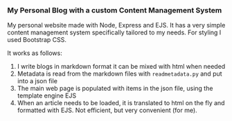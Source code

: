 ### My Personal Blog with a custom Content Management System

My personal website made with Node, Express and EJS. It has a very simple content management system specifically tailored to my needs. For styling I used Bootstrap CSS.

It works as follows:

1. I write blogs in markdown format it can be mixed with html when needed
2. Metadata is read from the markdown files with `readmetadata.py` and put into a json file
3. The main web page is populated with items in the json file, using the template engine EJS
4. When an article needs to be loaded, it is translated to html on the fly and formatted with EJS. Not efficient, but very convenient (for me).
